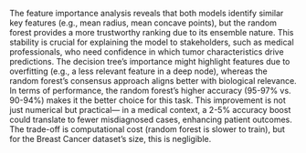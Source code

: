 The feature importance analysis reveals that both models identify similar key features (e.g., mean radius, mean concave points), but the random forest provides a more trustworthy ranking due to its ensemble nature.
This stability is crucial for explaining the model to stakeholders, such as medical professionals, who need confidence in which tumor characteristics drive predictions.
The decision tree’s importance might highlight features due to overfitting (e.g., a less relevant feature in a deep node), whereas the random forest’s consensus approach aligns better with biological relevance.
In terms of performance, the random forest’s higher accuracy (95-97% vs. 90-94%) makes it the better choice for this task. This improvement is not just numerical but practical— in a medical context, a 2-5% accuracy boost could translate to fewer misdiagnosed cases, enhancing patient outcomes. 
The trade-off is computational cost (random forest is slower to train), but for the Breast Cancer dataset’s size, this is negligible.
